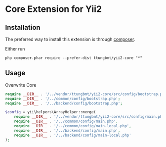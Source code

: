 Core Extension for Yii2
==========================

Installation
------------

The preferred way to install this extension is through [composer](http://getcomposer.org/download/).

Either run

```
php composer.phar require --prefer-dist ttungbmt/yii2-core "*"
```

Usage
-----
Overwrite Core

```php
require __DIR__ . '/../vendor/ttungbmt/yii2-core/src/config/bootstrap.php'; // Overwrite Core
require __DIR__ . '/../common/config/bootstrap.php';
require __DIR__ . '/../backend/config/bootstrap.php';

$config = yii\helpers\ArrayHelper::merge(
    require __DIR__ . '/../vendor/ttungbmt/yii2-core/src/config/main.php', // Overwrite Core
    require __DIR__ . '/../common/config/main.php',
    require __DIR__ . '/../common/config/main-local.php',
    require __DIR__ . '/../backend/config/main.php',
    require __DIR__ . '/../backend/config/main-local.php'
);
```